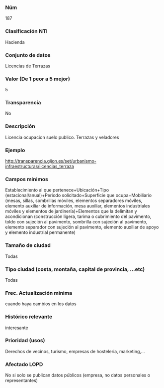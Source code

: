 ### Núm
187
### Clasificación NTI
Hacienda
### Conjunto de datos
Licencias de Terrazas
### Valor (De 1 peor a 5 mejor)
5
### Transparencia
No
### Descripción
Licencia ocupacion suelo publico. Terrazas y veladores
### Ejemplo
http://transparencia.gijon.es/set/urbanismo-infraestructuras/licencias_terraza
### Campos minimos
Establecimiento al que pertenece+Ubicación+Tipo (estacional/anual)+Periodo solicitado+Superficie que ocupa+Mobiliario (mesas, sillas, sombrillas móviles, elementos separadores móviles, elemento auxiliar de información, mesa auxiliar, elementos industriales móviles y elementos de jardinería)+Elementos que la delimitan y acondicionan (construcción ligera, tarima o cubrimiento del pavimento, toldo con sujeción al pavimento, sombrilla con sujeción al pavimento, elemento separador con sujeción al pavimento, elemento auxiliar de apoyo y elemento industrial permanente)
### Tamaño de ciudad
Todas
### Tipo ciudad (costa, montaña, capital de provincia, …etc)
Todas
### Frec. Actualización minima
cuando haya cambios en los datos
### Histórico relevante
interesante
### Prioridad (usos)
Derechos de vecinos, turismo, empresas de hosteleria, marketing,…
### Afectado LOPD
No si solo se publican datos públicos (empresa, no datos personales o representantes)
